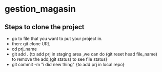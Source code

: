 # gestion_magasin
## Steps to clone the project
- go to file that you want to put your project in.
- then: git clone URL
- cd prj_name
- git add . {to add prj in staging area ,we can do (git reset head file_name) to remove the add,(git status) to see file status}
- git commit -m "i did new thing" {to add prj in local repo}
